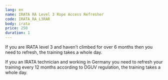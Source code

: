 ```yaml
---
lang: en
name: IRATA RA Level 3 Rope Access Refresher
code: IRATA_RA_L3RAR
body: irata
price: 250
duration: 1
---
```


If you are IRATA level 3 and haven’t climbed for over 6 months then you need to refresh, the training takes a whole day.

If you an IRATA technician and working in Germany you need to refresh your training every 12 months according to DGUV regulation, the training takes a whole day.